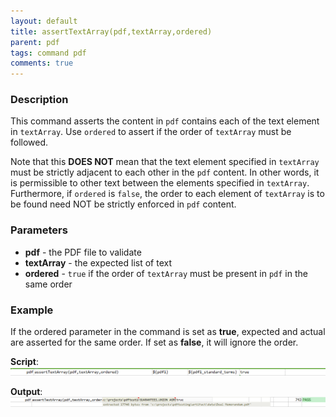 ```yaml
---
layout: default
title: assertTextArray(pdf,textArray,ordered)
parent: pdf
tags: command pdf
comments: true
---
```



### Description
This command asserts the content in `pdf` contains each of the text element in `textArray`.  Use `ordered` to assert 
if the order of `textArray` must be followed.

Note that this **DOES NOT** mean that the text element specified in `textArray` must be strictly adjacent to each other
in the `pdf` content. In other words, it is permissible to other text between the elements specified in `textArray`.
Furthermore, if `ordered` is `false`, the order to each element of `textArray` is to be found need NOT be strictly 
enforced in `pdf` content.


### Parameters
- **pdf** - the PDF file to validate
- **textArray** - the expected list of text
- **ordered** - `true` if the order of `textArray` must be present in `pdf` in the same order


### Example
If the ordered parameter in the command is set as **true**, expected and actual are asserted for the same order. 
If set as **false**, it will ignore the order.

**Script**:<br/>
![script](image/assertTextArray_01.png)

**Output**:<br/>
![output](image/assertTextArray_02.png)

